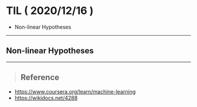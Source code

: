 # TIL ( 2020/12/16 )

- Non-linear Hypotheses

---

## Non-linear Hypotheses

 





****

>## Reference

- https://www.coursera.org/learn/machine-learning
- https://wikidocs.net/4288

